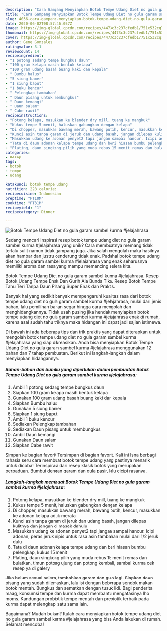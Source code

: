 ```yaml
---
description: "Cara Gampang Menyiapkan Botok Tempe Udang Diet no gula garam sambel kurma #jelajahrasa, Bisa Manjain Lidah"
title: "Cara Gampang Menyiapkan Botok Tempe Udang Diet no gula garam sambel kurma #jelajahrasa, Bisa Manjain Lidah"
slug: 4036-cara-gampang-menyiapkan-botok-tempe-udang-diet-no-gula-garam-sambel-kurma-jelajahrasa-bisa-manjain-lidah
date: 2020-06-02T08:57:46.057Z
image: https://img-global.cpcdn.com/recipes/4473c3c237cfedb1/751x532cq70/botok-tempe-udang-diet-no-gula-garam-sambel-kurma-jelajahrasa-foto-resep-utama.jpg
thumbnail: https://img-global.cpcdn.com/recipes/4473c3c237cfedb1/751x532cq70/botok-tempe-udang-diet-no-gula-garam-sambel-kurma-jelajahrasa-foto-resep-utama.jpg
cover: https://img-global.cpcdn.com/recipes/4473c3c237cfedb1/751x532cq70/botok-tempe-udang-diet-no-gula-garam-sambel-kurma-jelajahrasa-foto-resep-utama.jpg
author: Gene Gonzales
ratingvalue: 3.1
reviewcount: 14
recipeingredient:
- "1 potong sedang tempe bungkus daun"
- "100 gram kelapa masih bentuk kelapa"
- "100 gram udang basah buang kaki dan kepala"
- " Bumbu halus"
- "5 siung bamer"
- "1 siung baput"
- "1 buku kencur"
- " Pelengkap tambahan"
- " Daun pisang untuk membungkus"
- " Daun kemangi"
- " Daun salam"
- " Cabe rawit"
recipeinstructions:
- "Potong kelapa, masukkan ke blender dry mill, tuang ke mangkuk"
- "Kukus tempe 5 menit, haluskan gabungkan dengan kelapa"
- "Di chopper, masukkan bawang merah, bawang putih, kencur, masukkan ke adonan kelapa aduk merata"
- "Kunci asin tanpa garam di jeruk dan udang basah, jangan dilepas kulitnya dan jangan di masak dahulu"
- "Masukkan udang ke adonan penyet2 tapi jangan sampai hancur. Icipi adonan, peras jeruk nipis untuk rasa asin tambahan mulai dari 1/2 jeruk dulu"
- "Tata di daun adonan kelapa tempe udang dan beri hiasan bumbu pelengkap, kukus 15 menit"
- "Plating, daun singkong pilih yang muda rebus 15 menit remas dan bulatkan, timun potong ujung dan potong kembali, sambal kurma cek resep ya di galery"
categories:
- Resep
tags:
- botok
- tempe
- udang

katakunci: botok tempe udang 
nutrition: 228 calories
recipecuisine: Indonesian
preptime: "PT10M"
cooktime: "PT31M"
recipeyield: "1"
recipecategory: Dinner

---
```



![Botok Tempe Udang Diet no gula garam sambel kurma #jelajahrasa](https://img-global.cpcdn.com/recipes/4473c3c237cfedb1/751x532cq70/botok-tempe-udang-diet-no-gula-garam-sambel-kurma-jelajahrasa-foto-resep-utama.jpg)

Sedang mencari inspirasi resep botok tempe udang diet no gula garam sambel kurma #jelajahrasa yang unik? Cara membuatnya memang tidak terlalu sulit namun tidak gampang juga. Jika salah mengolah maka hasilnya akan hambar dan justru cenderung tidak enak. Padahal botok tempe udang diet no gula garam sambel kurma #jelajahrasa yang enak seharusnya memiliki aroma dan rasa yang mampu memancing selera kita.

Botok Tempe Udang Diet no gula garam sambel kurma #jelajahrasa. Resep Botok Udang Tempe Enak Dan Gurih Ala Bunda Tika. Resep Botok Tempe Tahu Teri Tanpa Daun Pisang Super Enak dan Praktis.

Banyak hal yang sedikit banyak mempengaruhi kualitas rasa dari botok tempe udang diet no gula garam sambel kurma #jelajahrasa, mulai dari jenis bahan, lalu pemilihan bahan segar hingga cara mengolah dan menghidangkannya. Tidak usah pusing jika hendak menyiapkan botok tempe udang diet no gula garam sambel kurma #jelajahrasa enak di rumah, karena asal sudah tahu triknya maka hidangan ini dapat jadi sajian istimewa.


Di bawah ini ada beberapa tips dan trik praktis yang dapat diterapkan untuk mengolah botok tempe udang diet no gula garam sambel kurma #jelajahrasa yang siap dikreasikan. Anda bisa menyiapkan Botok Tempe Udang Diet no gula garam sambel kurma #jelajahrasa menggunakan 12 bahan dan 7 tahap pembuatan. Berikut ini langkah-langkah dalam menyiapkan hidangannya.

<!--inarticleads1-->

##### Bahan-bahan dan bumbu yang diperlukan dalam pembuatan Botok Tempe Udang Diet no gula garam sambel kurma #jelajahrasa:

1. Ambil 1 potong sedang tempe bungkus daun
1. Siapkan 100 gram kelapa masih bentuk kelapa
1. Gunakan 100 gram udang basah buang kaki dan kepala
1. Siapkan  Bumbu halus
1. Gunakan 5 siung bamer
1. Siapkan 1 siung baput
1. Ambil 1 buku kencur
1. Sediakan  Pelengkap tambahan
1. Sediakan  Daun pisang untuk membungkus
1. Ambil  Daun kemangi
1. Gunakan  Daun salam
1. Siapkan  Cabe rawit


Simpan ke bagian favorit Tersimpan di bagian favorit. Kali ini Isna berbagi rahasia seru cara membuat botok tempe udang yang pastinya menarik untuk dicoba! Terinspirasi dari resep klasik botok yang merupakan perpaduan. Bumbui dengan garam dan gula pasir, lalu cicipi rasanya. 

<!--inarticleads2-->

##### Langkah-langkah membuat Botok Tempe Udang Diet no gula garam sambel kurma #jelajahrasa:

1. Potong kelapa, masukkan ke blender dry mill, tuang ke mangkuk
1. Kukus tempe 5 menit, haluskan gabungkan dengan kelapa
1. Di chopper, masukkan bawang merah, bawang putih, kencur, masukkan ke adonan kelapa aduk merata
1. Kunci asin tanpa garam di jeruk dan udang basah, jangan dilepas kulitnya dan jangan di masak dahulu
1. Masukkan udang ke adonan penyet2 tapi jangan sampai hancur. Icipi adonan, peras jeruk nipis untuk rasa asin tambahan mulai dari 1/2 jeruk dulu
1. Tata di daun adonan kelapa tempe udang dan beri hiasan bumbu pelengkap, kukus 15 menit
1. Plating, daun singkong pilih yang muda rebus 15 menit remas dan bulatkan, timun potong ujung dan potong kembali, sambal kurma cek resep ya di galery


Jika belum sesuai selera, tambahkan garam dan gula lagi. Siapkan daun pisang yang sudah dilemaskan, lalu isi dengan beberapa sendok makan botok mentah. Bungkus dan sematkan dengan tusuk lidi. Bagi penderita maag, konsumsi tempe dan kurma dapat membantu mengatasinya lho moms. Kandungan probiotik tempe mentah dan prebiotik terbaik pada kurma dapat melengkapi satu sama lain. 

Bagaimana? Mudah bukan? Itulah cara menyiapkan botok tempe udang diet no gula garam sambel kurma #jelajahrasa yang bisa Anda lakukan di rumah. Selamat mencoba!
